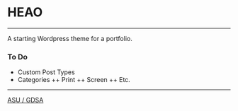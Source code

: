 # HEAO
------
A starting Wordpress theme for a portfolio.

### To Do ###
+ Custom Post Types
+ Categories
++ Print
++ Screen
++ 	Etc.

------
[ASU / GDSA](http://www.asugdsa.org)